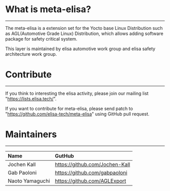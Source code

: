 # What is meta-elisa?

------------

The meta-elisa is a extension set for the Yocto base Linux Distribution such as AGL(Automotive Grade Linux) Distribution, which allows adding software package for safety critical system.

This layer is maintained by elisa automotive work group and elisa safety architecture work group.

# Contribute

------------

If you think to interesting the elisa activity, please join our mailing list "https://lists.elisa.tech/".

If you want to contribute for meta-elisa, please send patch to "https://github.com/elisa-tech/meta-elisa" using GitHub pull request.



# Maintainers

------------

|  Name  |  GutHub  |
| :---- | :---- |
|  Jochen Kall  |  https://github.com/Jochen-Kall  |
|  Gab Paoloni |  https://github.com/gabpaoloni  |
|  Naoto Yamaguchi  |  https://github.com/AGLExport  |



